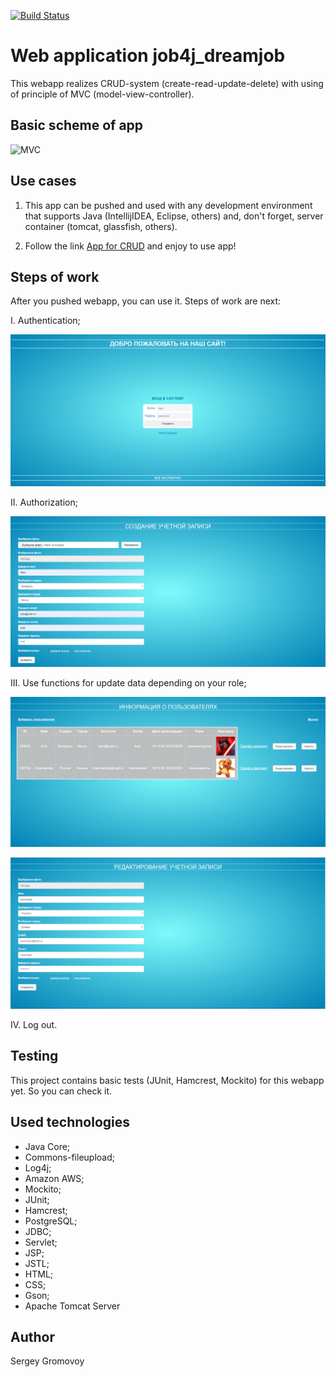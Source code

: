 [![Build Status](https://travis-ci.org/Sir-Hedgehog/job4j_dreamjob.svg?branch=master)](https://travis-ci.org/Sir-Hedgehog/job4j_dreamjob)

# Web application job4j_dreamjob
This webapp realizes CRUD-system (create-read-update-delete) with using of principle of MVC (model-view-controller).

## Basic scheme of app
![MVC](https://javabeat.net/wp-content/uploads/2014/02/model-1-arch.jpg)

## Use cases
1) This app can be pushed and used with any development environment that supports Java (IntellijIDEA, Eclipse, others) and, don't forget, server container (tomcat, glassfish, others).

2) Follow the link [App for CRUD](https://app4crud.herokuapp.com "app4crud") and enjoy to use app!

## Steps of work
After you pushed webapp, you can use it. Steps of work are next:

I. Authentication;

![Auth1](https://github.com/Sir-Hedgehog/job4j_dreamjob/blob/master/src/main/resources/screenshots/1.PNG)

II. Authorization;

![Auth2](https://github.com/Sir-Hedgehog/job4j_dreamjob/blob/master/src/main/resources/screenshots/2.PNG)

III. Use functions for update data depending on your role;

![Update1](https://github.com/Sir-Hedgehog/job4j_dreamjob/blob/master/src/main/resources/screenshots/3.PNG)

![Update2](https://github.com/Sir-Hedgehog/job4j_dreamjob/blob/master/src/main/resources/screenshots/4.PNG)

IV. Log out. 

## Testing
This project contains basic tests (JUnit, Hamcrest, Mockito) for this webapp yet. So you can check it.

## Used technologies
* Java Core;
* Commons-fileupload;
* Log4j;
* Amazon AWS;
* Mockito;
* JUnit;
* Hamcrest;
* PostgreSQL;
* JDBC;
* Servlet;
* JSP;
* JSTL;
* HTML;
* CSS;
* Gson;
* Apache Tomcat Server

## Author
Sergey Gromovoy





